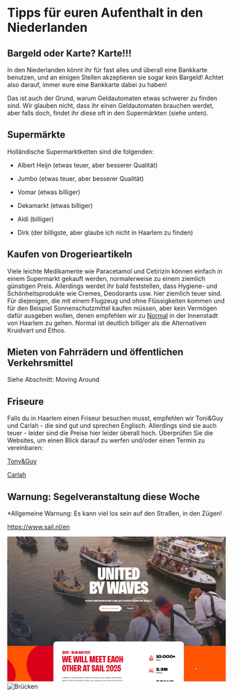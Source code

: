 # Tipps für euren Aufenthalt in den Niederlanden

## Bargeld oder Karte? Karte!!!

In den Niederlanden könnt ihr für fast alles und überall eine Bankkarte benutzen, und an einigen Stellen akzeptieren sie sogar kein Bargeld!
Achtet also darauf, immer eure eine Bankkarte dabei zu haben!

Das ist auch der Grund, warum Geldautomaten etwas schwerer zu finden sind. Wir glauben nicht, dass ihr einen Geldautomaten brauchen werdet, aber falls doch, findet ihr diese oft in den Supermärkten (siehe unten).



## Supermärkte

Holländische Supermarktketten sind die folgenden:

- Albert Heijn (etwas teuer, aber besserer Qualität)

- Jumbo (etwas teuer, aber besserer Qualität)

- Vomar (etwas billiger)

- Dekamarkt (etwas billiger)

- Aldi (billiger)

- Dirk (der billigste, aber glaube ich nicht in Haarlem zu finden)


## Kaufen von Drogerieartikeln

Viele leichte Medikamente wie Paracetamol und Cetirizin können einfach in einem Supermarkt gekauft werden, normalerweise zu einem ziemlich günstigen Preis.
Allerdings werdet ihr bald feststellen, dass Hygiene- und Schönheitsprodukte wie Cremes, Deodorants usw. hier ziemlich teuer sind.
Für diejenigen, die mit einem Flugzeug und ohne Flüssigkeiten kommen und für den Beispiel Sonnenschutzmittel kaufen müssen, aber kein Vermögen dafür ausgeben wollen, denen empfehlen wir zu [Normal](https://maps.app.goo.gl/kwmmrhafgm58ibpf8) in der Innenstadt von Haarlem zu gehen. Normal ist deutlich billiger als die Alternativen Kruidvart und Ethos.


## Mieten von Fahrrädern und öffentlichen Verkehrsmittel

Siehe Abschnitt: Moving Around


## Friseure

Falls du in Haarlem einen Friseur besuchen musst, empfehlen wir Toni&Guy und Carlah - die sind gut und sprechen Englisch. Allerdings sind sie auch teuer -  leider sind die Preise hier leider überall hoch.
Überprüfen Sie die Websites, um einen Blick darauf zu werfen und/oder einen Termin zu vereinbaren:

[Tony&Guy](https://www.toniandguy.nl/salon/haarlem/)

[Carlah](https://carlah.nl/nl/)


## Warnung: Segelveranstaltung diese Woche

*Allgemeine Warnung: Es kann viel los sein auf den Straßen, in den Zügen!

https://www.sail.nl/en

![Segel](Picture1.png) ![Brücken](Picture2.png)




